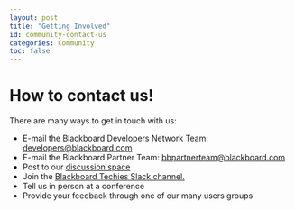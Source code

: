 ```yaml
---
layout: post
title: "Getting Involved"
id: community-contact-us
categories: Community
toc: false
---
```


# How to contact us!

There are many ways to get in touch with us:

* E-mail the Blackboard Developers Network Team: [developers@blackboard.com](mailto:developers@blackboard.com)
* E-mail the Blackboard Partner Team: [bbpartnerteam@blackboard.com](bbpartnerteam@blackboard.com)
* Post to our [discussion space](https://community.blackboard.com/developers)
* Join the [Blackboard Techies Slack channel.](https://join.slack.com/t/blackboardtechies/shared_invite/zt-nheykjth-wLgONrE58MS53H~oySYk1g)
* Tell us in person at a conference
* Provide your feedback through one of our many users groups
